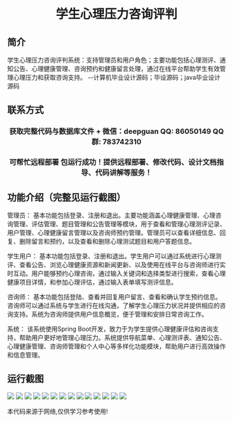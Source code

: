<p><h1 align="center">学生心理压力咨询评判</h1></p>

## 简介
学生心理压力咨询评判系统：支持管理员和用户角色；主要功能包括心理测评、通知公告、心理健康管理、咨询预约和健康留言处理，通过在线平台帮助学生有效管理心理压力和获取咨询支持。    --计算机毕业设计源码；毕设源码；java毕业设计源码


## 联系方式
<p><h3 align="center">获取完整代码与数据库文件 + 微信：deepguan QQ: 86050149 QQ群: 783742310</h3></p>
<p><h3 align="center">可帮忙远程部署 包运行成功！提供远程部署、修改代码、设计文档指导、代码讲解等服务！</h3></p>

## 功能介绍（完整见运行截图）
管理员： 基本功能包括登录、注册和退出。主要功能涵盖心理健康管理、心理咨询管理、评估管理、题目管理和公告管理等模块，用于查看和管理心理测评记录、用户管理、心理健康留言管理以及咨询师预约管理。管理员可以查看详细信息、回复、删除留言和预约，以及查看和删除心理测试题目和用户答题信息。

学生用户： 基本功能包括登录、注册和退出。学生用户可以通过系统进行心理测评、查看公告、浏览心理健康资源和新闻更新、以及使用在线平台与咨询师进行实时互动。用户能够预约心理咨询，通过输入关键词和选择类型进行搜索，查看心理健康项目详情，和参加心理评估，通过输入表单填写测评信息。

咨询师： 基本功能包括登陆、查看并回复用户留言、查看和确认学生预约信息。咨询师可以通过系统与学生进行在线沟通，了解学生心理压力状况并提供相应的咨询支持。系统为咨询师提供用户信息概览，便于管理和安排日常咨询工作。

系统： 该系统使用Spring Boot开发，致力于为学生提供心理健康评估和咨询支持，帮助用户更好地管理心理压力。系统提供导航菜单、心理测评表、通知公告、心理健康管理、咨询师管理和个人中心等多样化功能模块，帮助用户进行高效操作和信息管理。


## 运行截图
![](img/001.jpg)
![](img/002.jpg)
![](img/003.jpg)
![](img/004.jpg)
![](img/005.jpg)
![](img/006.jpg)
![](img/007.jpg)
![](img/008.jpg)
![](img/009.jpg)
![](img/010.jpg)
![](img/011.jpg)
![](img/012.jpg)
![](img/013.jpg)
![](img/014.jpg)

<p>本代码来源于网络,仅供学习参考使用!</p>
